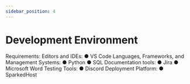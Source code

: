 ```yaml
---
sidebar_position: 4
---
```


# Development Environment
Requirements:
Editors and IDEs:
  ● VS Code
Languages, Frameworks, and Management Systems:
  ● Python
  ● SQL
Documentation tools:
  ● Jira
  ● Microsoft Word
Testing Tools:
  ● Discord
Deployment Platform:
  ● SparkedHost 
